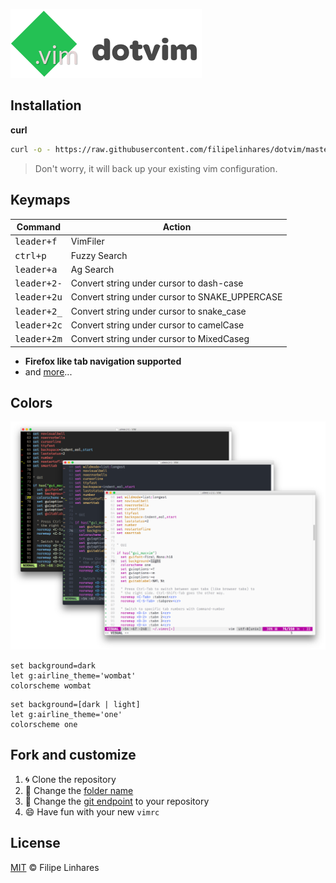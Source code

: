![dotvim](images/logo.png)



## Installation

**curl**
```bash
curl -o - https://raw.githubusercontent.com/filipelinhares/dotvim/master/install.sh | sh
```
> Don't worry, it will back up your existing vim configuration.

## Keymaps

| Command              | Action                                   |
| -------------------- | ---------------------------------------- |
| <kbd>leader+f</kbd>  | VimFiler                                 |
| <kbd>ctrl+p</kbd>    | Fuzzy Search                             |
| <kbd>leader+a</kbd>  | Ag Search                                |
| <kbd>leader+2-</kbd> | Convert string under cursor to dash-case |
| <kbd>leader+2u</kbd> | Convert string under cursor to SNAKE_UPPERCASE |
| <kbd>leader+2_</kbd> | Convert string under cursor to snake_case |
| <kbd>leader+2c</kbd> | Convert string under cursor to camelCase |
| <kbd>leader+2m</kbd> | Convert string under cursor to MixedCaseg |

- **Firefox like tab navigation supported**
- and [more](./.vimrc)...

## Colors

![Screenshots](images/screenshot.png)

``` viml
set background=dark
let g:airline_theme='wombat'
colorscheme wombat
```

```viml
set background=[dark | light]
let g:airline_theme='one'
colorscheme one
```

## Fork and customize

1. :cyclone: Clone the repository
2. :pencil: Change the [folder name](https://github.com/filipelinhares/dotvim/blob/master/install.sh#L14)
3. :pencil: Change the [git endpoint](https://github.com/filipelinhares/dotvim/blob/master/install.sh#L18) to your repository
4. :smile: Have fun with your new `vimrc`

## License
[MIT](LICENSE.md) © Filipe Linhares

